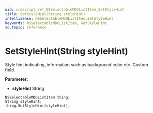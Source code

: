 ```yaml
---
uid: crmscript_ref_NSSelectableMDOListItem_SetStyleHint
title: SetStyleHint(String styleHint)
intellisense: NSSelectableMDOListItem.SetStyleHint
keywords: NSSelectableMDOListItem, GetStyleHint
so.topic: reference
---
```


# SetStyleHint(String styleHint)

Style hint indicating, information such as background color etc. Custom field.

**Parameter:** 
 - **styleHint** String

```crmscript
NSSelectableMDOListItem thing;
String styleHint;
thing.SetStyleHint(styleHint);
```

